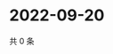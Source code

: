 # 2022-09-20

共 0 条

<!-- BEGIN WEIBO -->
<!-- 最后更新时间 Tue Sep 20 2022 00:24:57 GMT+0800 (China Standard Time) -->

<!-- END WEIBO -->
